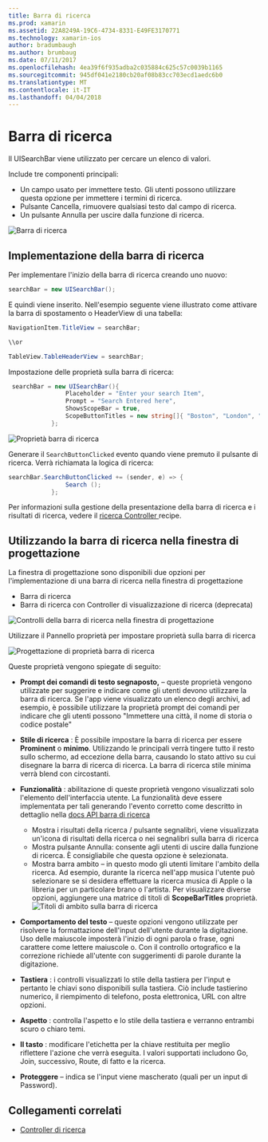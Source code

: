 ```yaml
---
title: Barra di ricerca
ms.prod: xamarin
ms.assetid: 22A8249A-19C6-4734-8331-E49FE3170771
ms.technology: xamarin-ios
author: bradumbaugh
ms.author: brumbaug
ms.date: 07/11/2017
ms.openlocfilehash: 4ea39f6f935adba2c035884c625c57c0039b1165
ms.sourcegitcommit: 945df041e2180cb20af08b83cc703ecd1aedc6b0
ms.translationtype: MT
ms.contentlocale: it-IT
ms.lasthandoff: 04/04/2018
---
```

# <a name="search-bar"></a>Barra di ricerca

Il UISearchBar viene utilizzato per cercare un elenco di valori. 

Include tre componenti principali: 

- Un campo usato per immettere testo. Gli utenti possono utilizzare questa opzione per immettere i termini di ricerca.
- Pulsante Cancella, rimuovere qualsiasi testo dal campo di ricerca.
- Un pulsante Annulla per uscire dalla funzione di ricerca.

![Barra di ricerca](searchbar-images/image1.png)

## <a name="implementing-the-search-bar"></a>Implementazione della barra di ricerca

Per implementare l'inizio della barra di ricerca creando uno nuovo:

```csharp
searchBar = new UISearchBar();
```

E quindi viene inserito. Nell'esempio seguente viene illustrato come attivare la barra di spostamento o HeaderView di una tabella:

```csharp
NavigationItem.TitleView = searchBar;

\\or

TableView.TableHeaderView = searchBar;
```

Impostazione delle proprietà sulla barra di ricerca:

```csharp
 searchBar = new UISearchBar(){
                Placeholder = "Enter your search Item",
                Prompt = "Search Entered here",
                ShowsScopeBar = true,
                ScopeButtonTitles = new string[]{ "Boston", "London", "SF" },
            };
```

![Proprietà barra di ricerca](searchbar-images/image6.png)

Generare il `SearchButtonClicked` evento quando viene premuto il pulsante di ricerca. Verrà richiamata la logica di ricerca:

```csharp
searchBar.SearchButtonClicked += (sender, e) => {
                Search ();
            };
```

Per informazioni sulla gestione della presentazione della barra di ricerca e i risultati di ricerca, vedere il [ricerca Controller ](https://developer.xamarin.com/recipes/ios/content_controls/search-controller/) recipe.

## <a name="using-the-search-bar-in-the-designer"></a>Utilizzando la barra di ricerca nella finestra di progettazione

La finestra di progettazione sono disponibili due opzioni per l'implementazione di una barra di ricerca nella finestra di progettazione

- Barra di ricerca
- Barra di ricerca con Controller di visualizzazione di ricerca (deprecata)

![Controlli della barra di ricerca nella finestra di progettazione](searchbar-images/image2.png)

Utilizzare il Pannello proprietà per impostare proprietà sulla barra di ricerca

![Progettazione di proprietà barra di ricerca](searchbar-images/image3.png)

Queste proprietà vengono spiegate di seguito:

- **Prompt dei comandi di testo segnaposto,** – queste proprietà vengono utilizzate per suggerire e indicare come gli utenti devono utilizzare la barra di ricerca. Se l'app viene visualizzato un elenco degli archivi, ad esempio, è possibile utilizzare la proprietà prompt dei comandi per indicare che gli utenti possono "Immettere una città, il nome di storia o codice postale"
- **Stile di ricerca** : È possibile impostare la barra di ricerca per essere **Prominent** o **minimo**. Utilizzando le principali verrà tingere tutto il resto sullo schermo, ad eccezione della barra, causando lo stato attivo su cui disegnare la barra di ricerca di ricerca. La barra di ricerca stile minima verrà blend con circostanti.
- **Funzionalità** : abilitazione di queste proprietà vengono visualizzati solo l'elemento dell'interfaccia utente. La funzionalità deve essere implementata per tali generando l'evento corretto come descritto in dettaglio nella [docs API barra di ricerca](https://developer.xamarin.com/api/type/UIKit.UISearchBar/)
    - Mostra i risultati della ricerca / pulsante segnalibri, viene visualizzata un'icona di risultati della ricerca o nei segnalibri sulla barra di ricerca
    - Mostra pulsante Annulla: consente agli utenti di uscire dalla funzione di ricerca. È consigliabile che questa opzione è selezionata.
    - Mostra barra ambito – in questo modo gli utenti limitare l'ambito della ricerca. Ad esempio, durante la ricerca nell'app musica l'utente può selezionare se si desidera effettuare la ricerca musica di Apple o la libreria per un particolare brano o l'artista. Per visualizzare diverse opzioni, aggiungere una matrice di titoli di **ScopeBarTitles** proprietà.
    ![Titoli di ambito sulla barra di ricerca](searchbar-images/image4.png)

- **Comportamento del testo** – queste opzioni vengono utilizzate per risolvere la formattazione dell'input dell'utente durante la digitazione. Uso delle maiuscole imposterà l'inizio di ogni parola o frase, ogni carattere come lettere maiuscole o. Con il controllo ortografico e la correzione richiede all'utente con suggerimenti di parole durante la digitazione.
- **Tastiera** : i controlli visualizzati lo stile della tastiera per l'input e pertanto le chiavi sono disponibili sulla tastiera. Ciò include tastierino numerico, il riempimento di telefono, posta elettronica, URL con altre opzioni.
- **Aspetto** : controlla l'aspetto e lo stile della tastiera e verranno entrambi scuro o chiaro temi.
- **Il tasto** : modificare l'etichetta per la chiave restituita per meglio riflettere l'azione che verrà eseguita. I valori supportati includono Go, Join, successivo, Route, di fatto e la ricerca.
- **Proteggere** – indica se l'input viene mascherato (quali per un input di Password).

## <a name="related-links"></a>Collegamenti correlati

- [Controller di ricerca](https://developer.xamarin.com/recipes/ios/content_controls/search-controller/)
